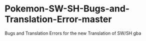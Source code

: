 # Pokemon-SW-SH-Bugs-and-Translation-Error-master
Bugs and Translation Errors for the new Translation of SW/SH gba

